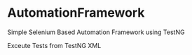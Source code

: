 # AutomationFramework
Simple Selenium Based Automation Framework using TestNG

Exceute Tests from TestNG XML
